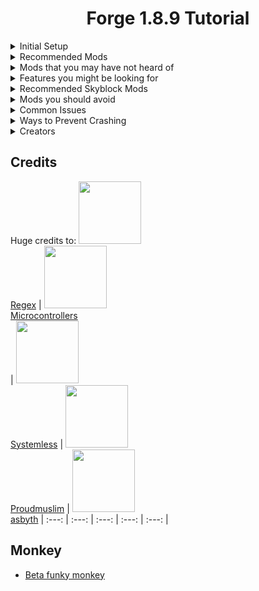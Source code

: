 <div align = "center">

# Forge 1.8.9 Tutorial

</div>

<details>
  <summary>Initial Setup</summary>
  
# Initial Setup
- [Download the latest forge version](http://files.minecraftforge.net/maven/net/minecraftforge/forge/index_1.8.9.html "Download Forge")
- Run it to install forge  

- Open minecraft launcher and check if forge's profile is there, if not then you can create it ![image](https://user-images.githubusercontent.com/74936369/111808098-b8d7bf00-88e4-11eb-8a2d-60e93b1406a5.png)
- **Windows**: Press windows+r and type %appdata%/.minecraft/
- **Linux**: .minecraft is located in your home folder. ~/.minecraft
- **Mac**: do ⌘ (Command) + Space type "~/Library/Application Support/minecraft/
- Create a folder called "mods" if it isnt there already. then put the mods you download inside that folder and start minecraft.
## Note
- **Check all the options a mod has!** - Many people randomly turn on all features and then complain to the mod developer saying they don't want that feature on. It is up to the user to look through and test each setting to see what they do instead of bothering the mod developer about it.
- **Do not download random mods** - If you want to download mods, whether it be from this list or externally, do some reaserch into what it actually does and if you want it. Many people download old, broken mod folders that cause issues and have a bunch of mods that they aren't even using but are killing their performance. Please only get mods that you know you want and make sure to keep them updated.
  
</details>
<details>
  <summary>Recommended Mods</summary>

# Recommended Mods
| Name | Description | Developer |
| --- | --- | --- |
 [**OptiFine**](https://optifine.net/adloadx?f=preview_OptiFine_1.8.9_HD_U_M5.jar "Download Optifine") | General visual and performance enhancing mod. | [sp614x](https://github.com/sp614x/ "Sp's Github") |
 [**Patcher**](https://sk1er.llc/mods/patcher "Download Patcher")| A mod created to improve your all-around Minecraft experience, bringing tons of Quality of Life additions, performance improvements/optimizations, and tons of Vanilla bug fixes.| [asbyth](https://github.com/Asbyth "Their Github") ([Sk1er LLC](https://github.com/sk1erllc/ "Sk1erLLC Github"))|
 [**Old Animations Mod**](https://sk1er.club/beta "Download Sk1er's OAM") | Currently in beta and it already has an entire rewrite coming soon, its more accurate than any other OAM and made to be compatible with other mods. | [Llamalad7](https://github.com/Llamalad7 "Their Github"), [Moulberry](https://moulberry.codes "Moul's Website") ([Sk1er LLC](https://github.com/sk1erllc/ "Sk1erLLC Github"))|
 [**Powns Togglesprint**](https://download.powns.dev/togglesneak189 "Download Togglesprint") [**SimpleTogglesprint**](https://github.com/My-Name-Is-Jeff/SimpleToggleSprint "Download Togglesprint") [**SimpleToggleSprint (EvergreenHUD addon)**](https://github.com/wyvest/SimpleToggleSprint/releases/latest) | Adds a sprint and sneak toggle similar to that in Minecraft 1.15 and above, but does not allow for sneaking in inventories in order to be 1.8 compliant. | [Powns](https://github.com/pownsgg "Powns' Github"), [Lily](https://github.com/My-Name-Is-Jeff/ "Lily's Github"), [Wyvest](https://github.com/wyvest "Wyvest's Github")
 [**Resourcepack Manager**](https://www.youtube.com/watch?v=OQZFWrrEcYM "Download Rpm") | Manage your resource packs with ease. | [Aycy](https://www.youtube.com/channel/UCvAKYshTxWO7ougF4z2U2-A "Aycy's Channel")
 [**Scrollable Tooltips**](https://sk1er.club/mods/text_overflow_scroll "Download Scrollable Tooltips") | Scrollable tooltips allows you to scroll up/down (mouse wheel) or left/right (mouse wheel + shift) when an item's tooltip is too long for the screen. | [Sk1er](https://github.com/sk1er/ "Sk1er's Github") ([Sk1er LLC](https://github.com/sk1erllc/ "Sk1erLLC Github"))
 [**Ingame Audio Device Switcher**](https://github.com/dreamhopping/AudioSwitcher/releases/tag/1.0.0 "Download IADS") | A mod for 1.8.9 and 1.12.2 that lets you choose your sound output device, without having to restart your game! | [Dreamhopping](https://github.com/dreamhopping/ "Their Github")
 [**MCGeForce**](https://github.com/MCGeForce/MCGeForce) | MCGeForce is a Mod which allows you to use automatic NVIDIA Highlights on Hypixel, such as record highlight every kill, win, game. | [Dreamhopping](https://github.com/dreamhopping/ "Their Github")
 [**EvergreenHUD**](https://github.com/isXander/EvergreenHUD/releases "Download EvergreenHUD") | EvergreenHUD is a mod that allows you to add HUD elements to the game. It has over 25 HUD elements, supports addons, and more. | [isXander](https://github.com/isXander/ "Their GitHub")

| More | 
| --- |
 And you can always check [**sk1er.club**](https://sk1er.llc "Sk1er's Website") for the latest Sk1er LLC/partners mods.
 or [BoomBoomPower's website](https://no.boomy.wtf/ "Boom's Website")
</details>
<details>
  <summary>Mods that you may have not heard of</summary>

# Mods that you may have not heard of
| Mod | Description |
| --- | --- |
 [**Revamped Timechanger**](https://hypixel.net/threads/forge-1-8-9-timechanger-2-2-1-an-improved-timechanger-mod.3574261/ "Download Timechanger") | A mod for changing time client-side.
 [**ChatTriggers**](https://chattriggers.com/ "Download CT") | ChatTriggers is a framework for Minecraft that allows for live scripting and client modification using JavaScript. In other words, it's a mod that allows you to use javascript for stuff, and has tons of useful modules on their website. Please download the latest stable 1.3.1 release.
 [**MiniInfo**](https://www.youtube.com/watch?v=9OwPMxBzQog "Download MiniInfo") | Simple mod to display FPS, CPS, and ping by Aycy.
 [**ResourcePackDisplay**](https://github.com/1fxe/Resource-Pack-Display/releases/ "Download RPD") | (Not to be confused with Resourcepack Manager) Display current pack, the mod also has the /rpd random command to randomly choose a pack from your packs folder with detection for incompatible and duplicate packs.
 [**OnHitParticles**](https://www.youtube.com/watch?v=0PPR_t-qyfw "Download OHP") | A mod to change what particles are shown when you hit someone with great customizability by Aycy.
 [**Damage Tint**](https://hypixel.net/threads/forge-1-8-9-damage-tint-v2-0.2008597/ "Download Damage Tint") | A mod change the damage tint when you hit someone by Aycy.
 [**Block Overlay**](https://hypixel.net/threads/forge-1-8-9-block-overlay-v4-0-3.1417995/ "Download Block Overlay") | A mod to change the block outline when you hover over blocks with complete customizability over the outline and a very nice unique GUI with live preview. Most people use the old powns continuation of the mod but the original mod has been updated.
 [**DJPerspectiveMod**](https://github.com/DJtheRedstoner/PerspectiveModv4 "Download Perspectivemod") | A remake of canalex's perspective mod with bugfixes.
 [**Quickplay**](https://hypixel.net/threads/forge-quickplay-v2-0-4-quickly-join-games-on-the-network.1317410/ "Download Quickplay") | A mod to quickly join hypixel games & sort them to keybinds.
 [SkinChanger](https://no.boomy.wtf/?name=SkinChanger&version=3.0.88) | A mod which allows players to change their cape and skin directly from an in-game menu.
 [**ReAuth**](https://www.curseforge.com/minecraft/mc-mods/reauth/download/2433385 "Download ReAuth") | Fixes the problem of having to restart your client when your session is invalid & more.
 [**LinuxLWJGLKeyFix**](https://github.com/Vonr/LinuxLWJGLKeyFix "Download KeyFix") | Fixes a LWJGL bug causing incorrect registration of Shift+2 and Shift+6 on Linux systems.
 [**Controlling**](https://www.curseforge.com/minecraft/mc-mods/controlling/files/3071182 "Download Controlling") | Gives the controls menu a new UI allowing for easier editing and viewing.
 [**HeightLimitMod**](https://www.curseforge.com/minecraft/mc-mods/height-limit-mod-1-8-9-forge/files/3301445) | HeightLimitMod shows an HUD for the current BedWars map, height limit, and blocks until height limit is reached. [Also available as an EvergreenHUD addon](https://github.com/pinkulu/HeightLimitMod/releases/tag/v1.1).
 [**Smooth Scrolling Everywhere**](https://www.curseforge.com/minecraft/mc-mods/smooth-scrolling-everywhere/files/2895468 "Download SSE") | Makes scrolling in menus much smoother and much less clunky.
 [**Popup Events**](https://sk1er.club/mods/popup_events "Download Popup events") | Allows for accepting or denying requests on Hypixel much more easily.
 [**BetterPacksGUI**](https://github.com/dreamhopping/BetterPacksGUI/releases/tag/1.0.0 "Download BPG") | A mod for 1.8.9 that automatically reloads the texture pack list when you add a new texture pack & allows you to delete/move packs once they are not selected.
 [**BetterChat**](https://www.curseforge.com/minecraft/mc-mods/better-chat/files/3249065 "Download BetterChat") | An overall awesome chat mod that lets you add smooth animations for messages and repositoning chat very easily as well as changing chat width and maybe more!
 [**Custom Sky mod**](https://www.youtube.com/watch?v=i8ZgEzpqdAM "Download Custom sky mod") | Allows you to easily change your custom sky within a GUI. |
 [**Cowlection**](https://github.com/cow-mc/Cowlection/releases "Download Cowlection") | A client-side only Forge mod that contains a collection of features (mainly for skyblock but otherwise its a good mod)..
 [**MediaMod**](https://github.com/MediaModMC/MediaMod/releases/) | View your current song in Minecraft with support for services like Spotify, YouTube, SoundCloud & more!
 [**Hytilities**](https://sk1er.llc/beta) | Hytilities is a hypixel focused mod that brings nice quality of life features (currently in beta).
 [**ConnorLinfoot's DiscordRP**](https://hypixel.net/threads/forge-1-8-9-discordrp-rich-presence-for-minecraft-hypixel.1573606/) | Discord Rich Presence mod for Minecraft, in particular for Hypixel.
 [**Sidebar Revamp mod**](https://www.youtube.com/watch?v=cn9VvT43yRs) | Allows customization of the sidebar.
 [**QuickReport**](https://hypixel.net/threads/forge-1-8-9-quickreport-a-mod-for-quickly-reporting-cheaters-on-hypixel.3428305/) | A Mod for Quickly Reporting Cheaters On Hypixel
 [**Moulberry's Hychat**](https://discord.gg/moulberry) | Hychat is a mod focused towards quality of life chat changes such as chat tabs, complete customizability and you can change the width/height and move the chat by just dragging it with tons more to discover! (currently semi private)
[NoCheaters](https://hypixel.net/threads/forge-1-8-nocheaters-%E2%80%93-avoid-cheaters-in-game.2317497/) | NoCheaters saves cheaters that you have reported and warns you in a nice message with the time of your report and the cheats you reported them for as seen here, basically a mod for sweats.
[ToggleChat](https://no.boomy.wtf/?mod=togglechat&name=ToggleChat&version=3.0.1) | Allows you to enable and disable certain chats on hypixel.
[ArmorHUD](https://download.powns.dev/armorhud189) | Shows the armor you're wearing and whatever you're holding with percentage for durability.
[PotionHUD](https://download.powns.dev/potionhud189) | Shows active potion effects.
[CoordsHUD](https://download.powns.dev/coordsmod189) | Show current coordinates.
[GlintColorizer](https://download.powns.dev/glintcolorizer189) | Allows for customizability with the enchanting glint color.
[ParticleCustomizer](https://download.powns.dev/particlecustomiser189) | Allows complete customizability over particles.
[Discraft](https://www.curseforge.com/minecraft/mc-mods/discraft-the-unofficial-minecraft-discord) | Discraft allows you to access Discord via an in-game web display, which makes it TOS compliant.
[Wyvest's Wyvtilities](https://github.com/wyvest/Wyvtilities/releases/latest) | Allows you to check GEXP easily, highlight your name in chat, and block discord invites in chat.
</details>
<details>
  <summary>Features you might be looking for</summary>

# Features you might be looking for
| Feature | Mod |
| --- | --- |
 **Armor Status** | [Powns's ArmorHud](https://download.powns.dev/armorhud189 "Download Armorhud") / [Sk1er's ChromaHud](https://sk1er.club/mods/ChromaHUD "Download Chromahud (dont)") / [isXander's EvergreenHUD](https://github.com/isXander/EvergreenHUD/releases "Download EvergreenHUD")
 **AutoGG** | [Sk1er's AutoGG](https://sk1er.club/mods/autogg "Download Autogg")
 **Autotext** (Bannable on Hypixel) | [MattsOnMC's MacroKey Keybinding](https://www.curseforge.com/minecraft/mc-mods/macrokey-keybinding/files/2659839 "Download MacroKey")
 **AutoTip** | [Semx11 AutoTip](https://autotip.pro "Download Autotip")
 **Bossbar** | [Sk1er's Bossbar Customizer](https://sk1er.club/mods/bossbar_customizer "Download BossBar Customizer")
 **CPS Counter/Keystrokes** | [Sk1er's Keystrokes](https://sk1er.club/mods/keystrokesmod "Download Keystrokes") / [Sk1er's ChromaHud](https://sk1er.club/mods/ChromaHUD "Download Chromahud (dont)") / [Senoe](https://ofpyt.weebly.com/189-chroma-cpsmod-20-release.html "Download CPSMod") / [Aycy's MiniInfo](https://www.youtube.com/watch?v=9OwPMxBzQog "Download MiniInfo") / [isXander's EvergreenHUD](https://github.com/isXander/EvergreenHUD/releases "Download EvergreenHUD")
 **Clear Chat** | [Sk1er's Patcher](https://sk1er.club/mods/patcher "Download Patcher")
 **Combo Counter** | [Sk1er's ChromaHud](https://sk1er.club/mods/ChromaHUD "Download Chromahud (bad)") / [isXander's EvergreenHUD](https://github.com/isXander/EvergreenHUD/releases "Download EvergreenHUD")
 **Coordinates** | [Sk1er's ChromaHud](https://sk1er.club/mods/ChromaHUD "Download Chromahud (pls no)") / [BatHeart Batty's Coords PLUS](https://www.curseforge.com/minecraft/mc-mods/batty-ui/files/2272073 "Download Batty's coords mod") / [Powns's Coords Hud](https://download.powns.dev/coordsmod189 "Download CoordsMod") / [isXander's EvergreenHUD](https://github.com/isXander/EvergreenHUD/releases "Download EvergreenHUD")
 **Crosshair Mod** | [Sparkless's Custom Crosshair](https://www.curseforge.com/minecraft/mc-mods/custom-crosshair-mod/files/3347909 "Download CC")
 **Direction Mod** | [Sk1er's ChromaHud](https://sk1er.club/mods/ChromaHUD "Download ChromaShit") / [isXander's EvergreenHUD](https://github.com/isXander/EvergreenHUD/releases)
 **Enchant Glint** | [Powns's Glint Colorizer](https://download.powns.dev/glintcolorizer189 "Download Glint coloriszer")
 **FOV Changer** | [Sk1er's Patcher (/fov)](https://sk1er.club/mods/patcher "Download Patcher")
 **FPS Counter** | [Sk1er's ChromaHud](https://sk1er.club/mods/ChromaHUD "Download Chromahud (stop!)") / [Sk1er's Keystrokes](https://sk1er.club/mods/keystrokesmod "Download Keystrokes") / [BatHeart Batty's Coords PLUS](https://www.curseforge.com/minecraft/mc-mods/batty-ui/files/2272073 "Download Batty's coords mod") / [Aycy's MiniInfo](https://www.youtube.com/watch?v=9OwPMxBzQog "Download MiniInfo") / [isXander's EvergreenHUD](https://github.com/isXander/EvergreenHUD/releases "Download EvergreenHUD")
 **Fullbright** | [Sk1er's Patcher](https://sk1er.club/mods/patcher "Download Patcher")
 **Ghost Liquid Fix** | [Powns's Lava Fix](https://download.powns.dev/lavafix189 "Download Powns' Lava Fix")
 **Hit Color** | [Aycy's Damage Tint](https://www.youtube.com/watch?v=ZK1C8iThJAA "Download Damage Tint")
 **Hitboxes** | [Sk1er's Old Animations](https://sk1er.club/beta "Download Sk1er's OAM") (adds back 1.7 style hitboxes) / [Aycy HitboxColors](http://www.mediafire.com/file/rci3i8m09yoek7u/HitboxColors-v1.0.jar "Download HitBox Colo(u)r's")
 **Inventory Blur** | [tterrag's  Blur](https://www.curseforge.com/minecraft/mc-mods/blur/files/2665186 "Download tterrag's blur")
 **Ingame Server Switcher** | [Canalex's](https://www.youtube.com/watch?v=04EangMQd7I "Download ISS") / [Sk1er's  Patcher](https://sk1er.club/mods/patcher "Download Patcher") (currently logs you out)
 **Item Counter** | [Sk1er's Patcher](https://sk1er.club/mods/patcher "Download Patcher")
 **Item Info** | [Sk1er's Patcher](https://sk1er.club/mods/patcher "Download Patcher")
 **Item Physics** | [CreativeMD's ItemPhysic Lite](https://www.curseforge.com/minecraft/mc-mods/itemphysic-lite/files/2439695 "Download ItemPhysics")
 **JustEnoughItems** | [Mezz's JEI](https://www.curseforge.com/minecraft/mc-mods/jei/files/2431977 "Download JEI")
 **Keystrokes Mod** | [Sk1er's Keystrokes](https://sk1er.club/mods/keystrokesmod "Download Keystrokes")
 **Levelhead** | [Sk1er's Levelhead](https://sk1er.club/mods/level_head "Download Levelhead")
 **MiniMap** (!!! Bannable on Hypixel !!!) | [MamiyaOtaru's VoxelMap](https://www.curseforge.com/minecraft/mc-mods/voxelmap/files/2460202 "Download VoxelMap") (requires [LiteLoader](http://www.liteloader.com/download#snapshot_1890 "Download LiteLoader")) / [Techbrew & Mysticdrew's JourneyMap](https://www.curseforge.com/minecraft/mc-mods/journeymap/files/2311867 "Download Journey Map") / [Powns's Simple MiniMap](https://github.com/pownsgg/MiniMap "Download MiniMap")
 **Motion Blur** | [Sk1er's Motionblur](https://sk1er.club/mods/motionblurmod "Download Motionblur")
 **Nick Hider** | [Sk1er's NickHider](https://www.sk1er.club/mods/nick_hider "Download NickHider")
 **Pack Display** | [Filip's ResourcePack Display](https://github.com/1fxe/Resource-Pack-Display/releases/tag/1.2 "Download RPD") / [Canalex's Pack Display](https://www.youtube.com/watch?v=LeDNOdOdGyk "Download RPD")
 **Particle Mod** | [Dewgs's ParticleMod](https://www.youtube.com/watch?v=Um67Ca7gfn4&t=1s "Download ParticleMod") / [Aycy's OnHitParticles](https://www.youtube.com/watch?v=0PPR_t-qyfw "Download OnHitParticles")
 **Ping HUD** | [Senoe's Port](https://www.youtube.com/watch?v=NAsefZXZbHQ "Download PingHUD") / [Aycy's MiniInfo](https://www.youtube.com/watch?v=9OwPMxBzQog "Download MiniInfo") / [isXander's EvergreenHUD](https://github.com/isXander/EvergreenHUD/releases "Download EvergreenHUD")
 **Potion Status** | [Powns's PotionHud](https://download.powns.dev/potionhud189 "Download Potionhud") / [Sk1er's ChromaHud](https://sk1er.club/mods/ChromaHUD "Download Chromafuck") / [isXander's EvergreenHUD](https://github.com/isXander/EvergreenHUD/releases "Download EvergreenHUD")
 **Reach Display** | [Dewgs's ReachDisplay](https://www.youtube.com/watch?v=myQKoGnCjxY "Download ReachDisplay") / [isXander's EvergreenHUD](https://github.com/isXander/EvergreenHUD/releases "Download EvergreenHUD")
 **ResourcePack** | [Aycy's Resource Pack Manager](https://www.youtube.com/watch?v=OQZFWrrEcYM "Download RPM")
 **Saturation** | [RoccoDev's  5Zig Reborn](https://5zigreborn.eu/ "Download 5shit")
 **Scoreboard** | [Canelex & Powns Sidebar Mod Revamp](https://www.youtube.com/watch?v=cn9VvT43yRs "Download SideBarMod")
 **Server Address HUD** | [Sk1er's ChromaHud](https://sk1er.club/mods/ChromaHUD "Download ChromaDuck") / [isXander's EvergreenHUD](https://github.com/isXander/EvergreenHUD/releases "Download EvergreenHUD")
 **ShinyPots** | [RoccoDev's ShinyPots](https://github.com/RoccoDev/ShinyPots-1.8/releases/tag/1.5 "Download ShinyPots")
 **Stopwatch** | [BatHeart Batty's Coords PLUS](https://www.curseforge.com/minecraft/mc-mods/batty-ui/files/2272073 "Download Batty's Coords mod")
 **Toggle Sneak** | [Powns's ToggleSneak](https://download.powns.dev/togglesneak189 "Download Togglesneak") / [SimpleTogglesprint](https://github.com/My-Name-Is-Jeff/SimpleToggleSprint "Download ToggleSneak")
 **Toggle Sprint** | [Powns's ToggleSneak](https://download.powns.dev/togglesneak189 "Download Togglesprint") / [SimpleTogglesprint](https://github.com/My-Name-Is-Jeff/SimpleToggleSprint "Download Togglesprint")
 **Waypoints** | [Aycy's Waypoints](https://www.youtube.com/watch?v=5jq5tXqwDTM "Download Waypoints")
 **Zoom** | [Sp614x Optifine](https://optifine.net/adloadx?f=preview_OptiFine_1.8.9_HD_U_M6_pre1.jar "Download Optifine") / [Sk1er's Patcher](https://sk1er.llc/mods/patcher "Download Patcher") (Optifine is required as patcher just extends the usage of Optifine's zoom)
 **Compact Chat** | [Sk1er's Patcher](https://sk1er.club/mods/patcher "Download Patcher")
 **Text Shadow** |[Sk1er's Patcher](https://sk1er.club/mods/patcher "Download Patcher")
 **24 Hour Timestamps** | [Sk1er's Patcher](https://sk1er.club/mods/patcher "Download Patcher")
 **Fancy Fonts** | [bre2el's SmoothFont](https://www.curseforge.com/minecraft/mc-mods/smooth-font/files/2568612 "Download SmoothFont")
 **Timestamps** | [Sk1er's Patcher](https://sk1er.club/mods/patcher "Download Patcher")
 **Chat Messages Notifications** | [RoccoDev's 5Zig Reborn](https://5zigreborn.eu/ "Download 5zig")
 **Chat Opacity** | [Sk1er's Patcher](https://sk1er.club/mods/patcher "Download Patcher")
 **Highlight Name in Chat** | [Wyvest's Wyvtilities](https://github.com/wyvest/Wyvtilities/releases/latest)
 **Chat Size** | [Moulberry's Hychat](https://discord.gg/moulberry "Moulberry's Discord") / [**BetterChat**](https://www.curseforge.com/minecraft/mc-mods/better-chat/files/3249065 "Download BetterChat")
 **Replay Mod** | [CrushedPixel & johni0702's Replay Mod](https://www.replaymod.com/download/ "Download ReplayMod")
 **Schematica Mod** | [Lunatrius's Schematica](https://www.curseforge.com/minecraft/mc-mods/schematica/files/2279147 "Download Schematica")
 **TeamSpeak Mod** | [RoccoDev's 5Zig Reborn](https://5zigreborn.eu/ "Download 5Zig")
 **MumbleLink** | [snipingcoward's MumbleLink](https://www.curseforge.com/minecraft/mc-mods/mumblelink/files/2327154 "Download Mumblelink")
 **TimerHUD / Stopwatch** | [Wyvest's TimerHUD](https://wyvest.net/timerhud.html "Download TimerHUD") [(also an EvergreenHUD addon)](https://wyvest.net/timergreen.html)
</details> 
<details>
  <summary>Recommended Skyblock Mods</summary>

# Recommended Skyblock Mods
| Mod | Description |
| --- | --- |
 [**Biscuit's SkyblockAddons**](https://biscuit.codes/mods/skyblockaddons/downloadversion/?v=latest "Download SBA") | A mod with a bunch of QOL features for Skyblock. Version 1.6 is currently in development that will add more modern features.
 [**Moulberry's NotEnoughUpdates**](https://github.com/Moulberry/NotEnoughUpdates/releases "Download NEU") | This mod provides even more customization than SBA does and improves gameplay significantly. Version 2.0 is currently in development and can be downloaded on their [discord](https://discord.gg/moulberry "Moulberry's Discord") which adds many more features such as experimentation table solvers and fairy soul finder.
 [**Sychic & Lily's Skytils**](https://github.com/Skytils/SkytilsMod/releases/ "Download Skytils") | This mod provides many QOL features, along with dungeon specific features such as solvers, and waypoints for diana's burrows and relics.
 [**Danker's Skyblock Mod**](https://github.com/bowser0000/SkyblockMod/ "Download DSM") | Provides some dungeon solvers that Skytils is missing as well as some other minor game improvements.
 [**Cow's Cowlection**](https://github.com/cow-mc/Cowlection/releases/ "Download Cowlections") | Mainly known for its dungeon party finder helper, this mod adds more miscelaneous features.
 [**DJtheRedstoner's YetAnotherSkyblockMod**](https://github.com/DJtheRedstoner/YetAnotherSkyblockMod/releases/tag/v1.3 "Download YASM") | Allows for toggling certain features of other mods while in skyblock to remove unnecessary clutter.
</details> 
<details>
  <summary>Mods you should avoid</summary>

# Mods you should avoid - Alternatives
| Mod | Reason |
| --- | --- |
 [**LabyMod**](https://github.com/MicrocontrollersDev/Alternatives/ "Alternative") | LabyMod causes a ton of incompatibilities with other mods because the devs love overwriting stuff for no reason like the entirety of the tab and stealing features and it is not recommended.
 [**SkyblockExtras**](https://github.com/MicrocontrollersDev/Alternatives/ "Alternative") | SBE is heavily obfuscated, making it incompatible with many mods, is paid and therefore violates [Mojang's EULA](https://account.mojang.com/documents/minecraft_eula), and has a ton of problems causing crashes and visual glitches, and the developer steals stuff and is an all around terrible person pepelaugh.
 [**SkyblockCatia**](https://github.com/MicrocontrollersDev/Alternatives/blob/main/SkyblockCatia.md "Alternative") | Causes a ton of incompatibilities.
 **Skypixel** | Unmaintaned and no longer works for Skyblock.
 [**SpiderFrog's OAM**](https://sk1er.club/beta "Alternative") | has over 7mb of bloat and causes crashes. Instead you can use [**Sk1er's OAM**](https://sk1er.club/beta "Alternative") which is currently in beta.
 [**Orange Marshall's OAM**](https://sk1er.club/beta "Alternative") | doesnt look like 1.7, missing animations like old sneaking animation, overwrites many things unnecessarily causing other mods to break, like OptiFine's custom item texture. Instead you can use [**Sk1er's OAM**](https://sk1er.club/beta "Alternative") which is currently in beta.
 **PlayerAPI** | This used to be a requirement for most togglesneaks but fortunately enough developers now know how access transformers actually work and aren't lazy. 
 [**ResourcePack Organizer**](https://www.youtube.com/watch?v=OQZFWrrEcYM "Alternative") by Chylex | overwrites the custom sky for some bizarre reason lmao and he has no plans to update old versions. Instead you can use [Resourcepack Manager](https://www.youtube.com/watch?v=OQZFWrrEcYM "Alternative") by Aycy.
 **ModCore Container** | was used to allow players to try out [ModCore](https://sk1er.club/modcore) before it was a thing, but now ModCore is auto installed with all [Sk1er Mods](https://sk1er.club/ "Sk1er's Website")/Partnered developer's mods and in any mod that contains it.
 **BetterFPS** | Useless and can cause a LOT of issues, [example1](https://twitter.com/asbythh/status/1260072556989644800?s=20 "BetterFPS 'optimizations' test"), [example2](https://streamable.com/rthpah "BetterFPS 'optimizations' test"), [example3](https://streamable.com/bmnum3 "BetterFPS 'optimizations' test"), [example4](https://streamable.com/q4ip5u "BetterFPS 'optimizations' test"), as changing the base math the game depends on is a VERY bad idea, fast beacon and fast hopper are server side features so they are also useless, horrible mod overall.
 **TexFix** | Useless unless you have a big modpack (50 or more mods) and can barely lower memory usage. contrary to popular belief, this mod CANNOT improve fps as for obvious reasons. It can also make textures become 2D.
 **FoamFix** | The 1.8.9 version is a useless and hacky mod. However, the 1.12.2 version is fine.
 **1.8.9 TcpNoDelay** | Useless as 1.8.1 and above already has this enabled. This mod will only work on 1.8.0 and below.
 [**Vanilla Enhancements**](https://sk1er.llc/mods/patcher "Alternative") | Overwrites many things unnecessarily causing other mods to break, like overwriting chat and having a bannable feature, unmaintained, abandoned which is why some features are broken and not getting fixed. Instead [Patcher](https://sk1er.llc/mods/patcher "Alternative") takes some of its best features and fixes them.
 **Inventory and Mouse Tweaks** | Many players get these mods to help sort their inventories in Skyblock, however they are both bannable and are not advised.
 [**MouseDelayFix**](https://sk1er.llc/mods/patcher "Alternative")  | [Patcher](https://sk1er.llc/mods/patcher "Alternative") already replaces it.
 [**MouseBindFix**](https://sk1er.llc/mods/patcher "Alternative") | [Patcher](https://sk1er.llc/mods/patcher "Alternative") already replaces it.
 [**CaseCommands**](https://sk1er.llc/mods/patcher "Alternative") | [Patcher](https://sk1er.llc/mods/patcher "Alternative") already replaces it.
 [**CommandPatcher**](https://sk1er.llc/mods/patcher "Alternative") | [Patcher](https://sk1er.llc/mods/patcher "Alternative") already replaces it.
 [**CompactChat**](https://sk1er.llc/mods/patcher "Alternative") | [Patcher](https://sk1er.llc/mods/patcher "Alternative") has a new improved rewrite of it.
 [**CrossChat**](https://sk1er.llc/mods/patcher "Alternative") | [Patcher](https://sk1er.llc/mods/patcher "Alternative") already replaces it.
 [**Frames+**](https://sk1er.llc/mods/patcher "Alternative") | Horrible mod that used to break performance but had some nice features which [Patcher](https://sk1er.llc/mods/patcher "Download Patcher") now takes continuation of & improves upon.
 [**ItemOptimizations**](https://sk1er.llc/mods/patcher "Alternative") | [Patcher](https://sk1er.llc/mods/patcher "Alternative") already replaces it.
 [**ResourceExploitFix**](https://sk1er.llc/mods/patcher "Alternative") | [Patcher](https://sk1er.llc/mods/patcher "Alternative") already has a better improved version of it.
 [**WindowedFullscreen**](https://sk1er.llc/mods/patcher "Alternative") | [Patcher](https://sk1er.llc/mods/patcher "Alternative") already replaces it.
 [**CleanView**](https://sk1er.llc/mods/patcher "Alternative") | [Patcher](https://sk1er.llc/mods/patcher "Alternative") already replaces it.
 [**FastChat**](https://sk1er.llc/mods/patcher "Alternative") | [Patcher](https://sk1er.llc/mods/patcher "Alternative") already replaces it.
 [**MemoryFix**](https://sk1er.llc/mods/patcher "Alternative") | stops the game from trying to free memory in most cases, [Patcher](https://sk1er.llc/mods/patcher "Alternative") already replaces it and improves upon some of its features.
 [**NoCloseMyChat**](https://sk1er.llc/mods/patcher "Alternative") | [Patcher](https://sk1er.llc/mods/patcher "Alternative") already replaces it.
 [**VoidChat**](https://sk1er.llc/mods/patcher "Alternative") | [Patcher](https://sk1er.llc/mods/patcher "Alternative") already replaces it.
 [**Fullbright**](https://sk1er.llc/mods/patcher "Alternative") | [Patcher](https://sk1er.llc/mods/patcher "Alternative") already replaces it.
 [**isXander's Togglesprint**](https://download.powns.dev/togglesneak189 "Alternative") | The togglesprint had the cheat "KeepSprint". Although their later work is safe, it is not recommended to download their older mods.
 [**Mushway Particles Mod**](https://www.youtube.com/watch?v=0PPR_t-qyfw) | The famous particles mod sent extra attack packets with no swing packets in order to create more particles, causing tons of false bans and huge controversy surrounding the youtuber as youtubers such as tenebrous started talking about it.
**JustEnoughDungeons (JED)** | The well-known dungeons mod that thrived from stealing other features from other mods ended up being token logged and caused damages for many players to lose their accounts and money, the owner later on addressed it and faked his ownership with another account disgusing as an "old friend" of the original owner then bypassing Hypixel mod blacklist by changing the modid, then exposed very shortly after by asbyth.

**Note: Patcher does not steal any features and those were either their own mods or added by permission. this is only 5% of what the mod has and not by any means "most" of its features.**
</details> 
<details>
  <summary>Common Issues</summary>

# Common Issues [WIP]
| Issue | Explanation |
| --- | --- |
 **Connected textures** | OptiFine 1.8.9 currently has an issue with connected textures causing crashes. Only "Fancy" is effected, so use "Fast" instead.
 **Abandoned 5Zig** | The old 5Zig can cause a lot of issues due to it no longer being maintained. It is recommended that you switch to [RoccoDev's 5Zig Reborn](https://5zigreborn.eu/ "Alternative") instead.
 **Having ModCore in your mods folder** | Please refrain from putting ModCore in your mods folder as it can cause crashes, it is not the actual way to install ModCore and might cause issues, if you have a [Sk1er LLC](https://sk1er.llc "Sk1er's Website") mod(s)/partnered mod(s) you shouldnt worry about the installation of ModCore as it installs itself.
 **Config corruption** | On the off-chance that one of your config files become corrupted, simply delete the config and relaunch Minecraft. A new, working config file will be created.
 **Incompatible mods** | Some mods may be incompatible with each other. These are usually the result of one (or both) of the mods being poorly made. Please check if there are better alternatives.
 **Using same features with different mods** | As a result of lazy developers some mods might overwrite entire classes and if two mods overwrite one class it'll  crash and for example having two old animations mods is useless and will cause issues with the game.
 **Allocating more ram than you should** | You should never allocate more ram than the game actually needs, doing so might actually have negative affects because the game is dumping unused resources into the ram and in the case of memory leaks your system will no longer have ram to actually operate itself or other programs, 2-4 GB should be fine.
</details> 
<details>
  <summary>Ways to Prevent Crashing</summary>

# Ways to Prevent Crashing [WIP]
| Issue | Explanation |
| --- | --- |
 **Update your mods** | We're all lazy to click that one button that says your mods are outdated but always keep your mods up to date! It is important to always keep your mods to the latest version so that you always have the latest fixes.
 **Don't download a mods folder** | While there is nothing wrong with downloading the mods folder, it is wrong to just blindly use them. First you should check which of the mods in the folder you actually want/need, and then make sure that they are updated to the latest version.
 **Don't use bad mods** | Some examples of bad mods are Labymod, Spiderfrog's OAM, Orange Marshall mods, FoamFix, TexFix, Vanilla Enahncements and BetterFps. There are many mods that are poorly made and have better alternatives, and so it is best to avoid them.
 **Check what you use** | In some cases people use mods they dont really need whether it be from sketchy mod creators or mods from a youtuber's mods folder which you shouldnt get in the first place, for example shady skyblock mods they downloaded from the Hypixel forums that they dont know what the use for them is and sometimes its plain malware so check what you download and becareful since those mods might be the ones crashing your game or potentially stealing your personal information.
</details> 
<details>
  <summary>Creators</summary>

# Channels/discord servers for the mod creators, please consider supporting them for their hard work!
- [Sk1er's discord](https://discord.gg/sk1er) / [Sk1er's support server](https://discord.gg/d4KFR9H) / [Sk1er's channel](https://www.youtube.com/user/skierboy711)
- [OptiFine](https://discord.com/invite/tKxWtyf)
- [NEU](https://discord.gg/moulberry)
- [Skytils](https://discord.gg/skytils)
- [SkyblockAddons](https://discord.gg/XKfZz8JN26)
- [DSM](https://discord.gg/8uZZ6YmQuh)
- [Cowlections](https://discord.gg/tGDnAVSdbh)
- [ChatTriggers](https://discord.gg/chattriggers)
- [Aycy](https://www.youtube.com/channel/UCvAKYshTxWO7ougF4z2U2-A)
- [Powns](https://www.youtube.com/channel/UCSxujMqeSPkQ2mqbYhoAL6g)
- [isXander discord](https://discord.gg/n2nNdf8YG2)
- [Pinkulu discord](https://discord.gg/Fykpshg)
- [Wyvest discord](https://discord.gg/b6twapxC3T)
</details> 

## Credits 
Huge credits to:
[<img src="https://user-images.githubusercontent.com/74936369/119580954-14c13700-bdb1-11eb-9760-b656d7350390.png" width="100px;" /><br />Regex](https://regex.rest/) | [<img src="https://avatars.githubusercontent.com/u/66657148?v=4" width="100px;" /><br />Microcontrollers](https://github.com/MicrocontrollersDev/)<br /> | [<img src="https://avatars.githubusercontent.com/u/45434286?v=4" width="100px;" /><br />Systemless](https://github.com/SystemlessDev/) | [<img src="https://avatars.githubusercontent.com/u/69869443?v=4" width="100px;" /><br />Proudmuslim](https://github.com/proudmuslim-dev) | [<img src="https://avatars.githubusercontent.com/u/36578995?v=4" width="100px;" /><br />asbyth](https://github.com/asbyth/)
| :---: | :---: | :---: | :---: | :---: |
## Monkey
- [Beta funky monkey](https://www.mediafire.com/file/12eb8ovexleblrw/funky+monkey+1.0.jar/file "Run the funky monkey 1.0!!")
